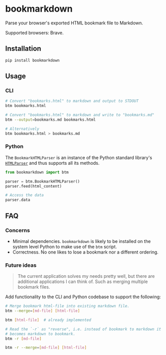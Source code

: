 # bookmarkdown

Parse your browser's exported HTML bookmark file to Markdown.

Supported browsers: Brave.

## Installation

```bash
pip install bookmarkdown
```

## Usage

### CLI

```bash
# Convert "bookmarks.html" to markdown and output to STDOUT
btm bookmarks.html

# Convert "bookmarks.html" to markdown and write to "bookmarks.md"
btm --output=bookmarks.md bookmarks.html

# Alternatively
btm bookmarks.html > bookmarks.md
```

### Python

The `BookmarkHTMLParser` is an instance of the Python standard library's
[`HTMLParser`](https://docs.python.org/3/library/html.parser.html) and thus supports all its
methods.

```python
from bookmarkdown import btm

parser = btm.BookmarkHTMLParser()
parser.feed(html_content)

# Access the data
parser.data
```

## FAQ

### Concerns

* Minimal dependencies. `bookmarkdown` is likely to be installed on the system level Python to make
  use of the `btm` script.
* Correctness. No one likes to lose a bookmark nor a different ordering.

### Future ideas

> The current application solves my needs pretty well, but there are additional applications I can
> think of. Such as merging multiple bookmark files.

Add functionality to the CLI and Python codebase to support the following:

```bash
# Merge bookmark html-file into existing markdown file.
btm --merge=[md-file] [html-file]

btm [html-file]  # already implemented

# Read the `-r` as "reverse", i.e. instead of bookmark to markdown it
# becomes markdown to bookmark.
btm -r [md-file]

btm -r --merge=[md-file] [html-file]
```
